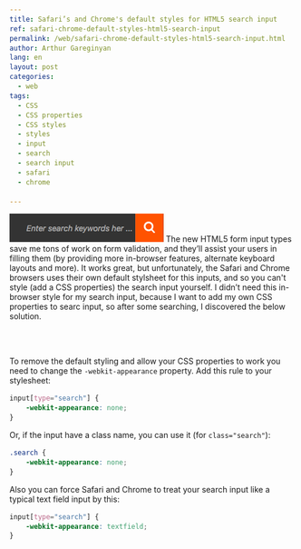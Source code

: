 ```yaml
---
title: Safari’s and Chrome's default styles for HTML5 search input
ref: safari-chrome-default-styles-html5-search-input
permalink: /web/safari-chrome-default-styles-html5-search-input.html
author: Arthur Gareginyan
lang: en
layout: post
categories:
  - web
tags:
  - CSS
  - CSS properties
  - CSS styles
  - styles
  - input
  - search
  - search input
  - safari
  - chrome

---
```


![thumb](/images/thumbnail/search.png)
The new HTML5 form input types save me tons of work on form validation, and they’ll assist your users in filling them (by providing more in-browser features, alternate keyboard layouts and more). It works great, but unfortunately, the Safari and Chrome browsers uses their own default stylsheet for this inputs, and so you can't style (add a CSS properties) the search input yourself. I didn’t need this in-browser style for my search input, because I want to add my own CSS properties to searc input, so after some searching, I discovered the below solution.

<br><br>

To remove the default styling and allow your CSS properties to work you need to change the `-webkit-appearance` property. Add this rule to your stylesheet:

```css
input[type="search"] {
	-webkit-appearance: none;
}
```

Or, if the input have a class name, you can use it (for `class="search"`):

```css
.search {
    -webkit-appearance: none;
}
```

Also you can force Safari and Chrome to treat your search input like a typical text field input by this:

```css
input[type="search"] {
	-webkit-appearance: textfield;
}
```
